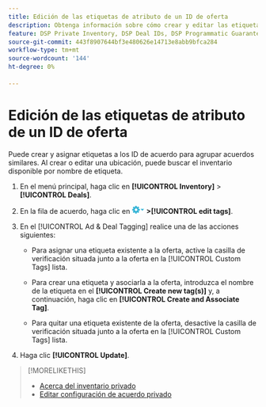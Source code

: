 ```yaml
---
title: Edición de las etiquetas de atributo de un ID de oferta
description: Obtenga información sobre cómo crear y editar las etiquetas de atributos para un ID de oferta.
feature: DSP Private Inventory, DSP Deal IDs, DSP Programmatic Guaranteed Deals
source-git-commit: 443f8907644bf3e480626e14713e8abb9bfca284
workflow-type: tm+mt
source-wordcount: '144'
ht-degree: 0%

---
```


# Edición de las etiquetas de atributo de un ID de oferta

Puede crear y asignar etiquetas a los ID de acuerdo para agrupar acuerdos similares. Al crear o editar una ubicación, puede buscar el inventario disponible por nombre de etiqueta.

1. En el menú principal, haga clic en **[!UICONTROL Inventory]** > **[!UICONTROL Deals]**.

1. En la fila de acuerdo, haga clic en ![Menú Opciones](/help/dsp/assets/options-menu.png) **>[!UICONTROL edit tags]**.

1. En el [!UICONTROL Ad & Deal Tagging] realice una de las acciones siguientes:

   * Para asignar una etiqueta existente a la oferta, active la casilla de verificación situada junto a la oferta en la [!UICONTROL Custom Tags] lista.

   * Para crear una etiqueta y asociarla a la oferta, introduzca el nombre de la etiqueta en el **[!UICONTROL Create new tag(s)]** y, a continuación, haga clic en **[!UICONTROL Create and Associate Tag]**.

   * Para quitar una etiqueta existente de la oferta, desactive la casilla de verificación situada junto a la oferta en la [!UICONTROL Custom Tags] lista.

1. Haga clic **[!UICONTROL Update]**.

>[!MORELIKETHIS]
>
>* [Acerca del inventario privado](private-inventory-about.md)
>* [Editar configuración de acuerdo privado](/help/dsp/inventory/deal-id-edit.md)

